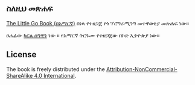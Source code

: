 ## ስለዚህ መጽሐፍ ##
[The Little Go Book (በአማርኛ)](https://github.com/codeethiopia/the-little-go-book-amharic/blob/master/amharic/go.pdf) በነጻ የተዘጋጀ የጎ ፕሮግራሚንግ መተዋወቂያ መጽሐፍ ነው።

ፀሐፊው  [ካርል ሰግዊን](http://openmymind.net) ነው ።
የአማርኛ ትርጉሙ የተዘጋጀው በኮድ ኢትዮጵያ ነው።

## License ##
The book is freely distributed under the  [Attribution-NonCommercial-ShareAlike 4.0 International](<http://creativecommons.org/licenses/by-nc-sa/4.0/>).
